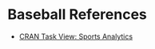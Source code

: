 # Baseball References

- [CRAN Task View: Sports Analytics](https://github.com/beanumber/ctv-sportsanalytics)
